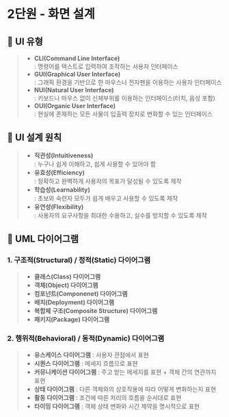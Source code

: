 # 2단원 - 화면 설계

## 📌 UI 유형

> - **CLI(Command Line Interface)**  
: 명령어를 텍스트로 입력하여 조작하는 사용자 인터페이스
> - **GUI(Graphical User Interface)**  
: 그래픽 환경을 기반으로 한 마우스나 전자펜을 이용하는 사용자 인터페이스
> - **NUI(Natural User Interface)**  
: 키보드나 마우스 없이 신체부위를 이용하는 인터페이스(터치, 음성 포함)
> - **OUI(Organic User Interface)**  
: 현실에 존재하는 모든 사물이 입출력 장치로 변화할 수 있는 인터페이스

## 📌 UI 설계 원칙

> - **직관성(Intuitiveness)**  
: 누구나 쉽게 이해하고, 쉽게 사용할 수 있어야 함
> - **유효성(Efficiency)**  
: 정확하고 완벽하게 사용자의 목표가 달성될 수 있도록 제작
> - **학습성(Learnability)**  
: 초보와 숙련자 모두가 쉽게 배우고 사용할 수 있도록 제작
> - **유연성(Flexibility)**  
: 사용자의 요구사항을 최대한 수용하고, 실수를 방지할 수 있도록 제작

## 📌 UML 다이어그램

### 1. 구조적(Structural) / 정적(Static) 다이어그램

> - **클래스(Class) 다이어그램**  
> - **객체(Object) 다이어그램**
> - **컴포넌트(Componenet) 다이어그램**
> - **배치(Deployment) 다이어그램**
> - **복합체 구조(Composite Structure) 다이어그램**
> - **패키지(Package) 다이어그램**

### 2. 행위적(Behavioral) / 동적(Dynamic) 다이어그램

> - **유스케이스 다이어그램**
: 사용자 관점에서 표현
> - **시퀀스 다이어그램**
: 메세지 흐름으로 표현
> - **커뮤니케이션 다이어그램**
: 주고 받는 메세지를 표현 + 객체 간의 연관까지 표현
> - **상태 다이어그램**
: 다른 객체와의 상호작용에 따라 어떻게 변화하는지 표현
> - **활동 다이어그램**
: 조건에 따른 처리의 흐름을 순서대로 표현
> - **타이밍 다이어그램**
: 객체 상태 변화와 시간 제약을 명시적으로 표현